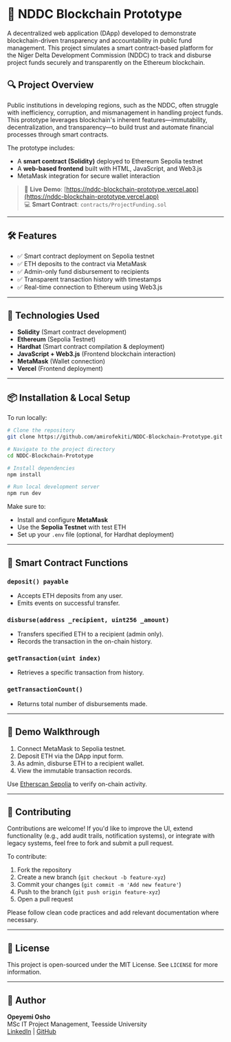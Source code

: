 
# 🧾 NDDC Blockchain Prototype

A decentralized web application (DApp) developed to demonstrate blockchain-driven transparency and accountability in public fund management. This project simulates a smart contract-based platform for the Niger Delta Development Commission (NDDC) to track and disburse project funds securely and transparently on the Ethereum blockchain.

## 🔍 Project Overview

Public institutions in developing regions, such as the NDDC, often struggle with inefficiency, corruption, and mismanagement in handling project funds. This prototype leverages blockchain's inherent features—immutability, decentralization, and transparency—to build trust and automate financial processes through smart contracts.

The prototype includes:
- A **smart contract (Solidity)** deployed to Ethereum Sepolia testnet
- A **web-based frontend** built with HTML, JavaScript, and Web3.js
- MetaMask integration for secure wallet interaction

> 🔗 **Live Demo**: [https://nddc-blockchain-prototype.vercel.app](https://nddc-blockchain-prototype.vercel.app)  
> 💻 **Smart Contract**: `contracts/ProjectFunding.sol`

---

## 🛠 Features

- ✅ Smart contract deployment on Sepolia testnet
- ✅ ETH deposits to the contract via MetaMask
- ✅ Admin-only fund disbursement to recipients
- ✅ Transparent transaction history with timestamps
- ✅ Real-time connection to Ethereum using Web3.js

---

## 🚀 Technologies Used

- **Solidity** (Smart contract development)
- **Ethereum** (Sepolia Testnet)
- **Hardhat** (Smart contract compilation & deployment)
- **JavaScript + Web3.js** (Frontend blockchain interaction)
- **MetaMask** (Wallet connection)
- **Vercel** (Frontend deployment)

---

## 📦 Installation & Local Setup

To run locally:

```bash
# Clone the repository
git clone https://github.com/amirofekiti/NDDC-Blockchain-Prototype.git

# Navigate to the project directory
cd NDDC-Blockchain-Prototype

# Install dependencies
npm install

# Run local development server
npm run dev
```

Make sure to:
- Install and configure **MetaMask**
- Use the **Sepolia Testnet** with test ETH
- Set up your `.env` file (optional, for Hardhat deployment)

---

## 🔐 Smart Contract Functions

### `deposit() payable`
- Accepts ETH deposits from any user.
- Emits events on successful transfer.

### `disburse(address _recipient, uint256 _amount)`
- Transfers specified ETH to a recipient (admin only).
- Records the transaction in the on-chain history.

### `getTransaction(uint index)`
- Retrieves a specific transaction from history.

### `getTransactionCount()`
- Returns total number of disbursements made.

---

## 🧪 Demo Walkthrough

1. Connect MetaMask to Sepolia testnet.
2. Deposit ETH via the DApp input form.
3. As admin, disburse ETH to a recipient wallet.
4. View the immutable transaction records.

Use [Etherscan Sepolia](https://sepolia.etherscan.io/) to verify on-chain activity.

---

## 🤝 Contributing

Contributions are welcome! If you'd like to improve the UI, extend functionality (e.g., add audit trails, notification systems), or integrate with legacy systems, feel free to fork and submit a pull request.

To contribute:
1. Fork the repository
2. Create a new branch (`git checkout -b feature-xyz`)
3. Commit your changes (`git commit -m 'Add new feature'`)
4. Push to the branch (`git push origin feature-xyz`)
5. Open a pull request

Please follow clean code practices and add relevant documentation where necessary.

---

## 📄 License

This project is open-sourced under the MIT License. See `LICENSE` for more information.

---

## 👤 Author

**Opeyemi Osho**  
MSc IT Project Management, Teesside University  
[LinkedIn](#) | [GitHub](https://github.com/amirofekiti)
